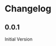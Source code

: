 # Changelog

<!-- <START NEW CHANGELOG ENTRY> -->

## 0.0.1

Initial Version

<!-- <END NEW CHANGELOG ENTRY> -->
